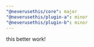 ```yaml
---
"@neverusethis/core": major
"@neverusethis/plugin-a": minor
"@neverusethis/plugin-b": minor
---
```


this better work!
